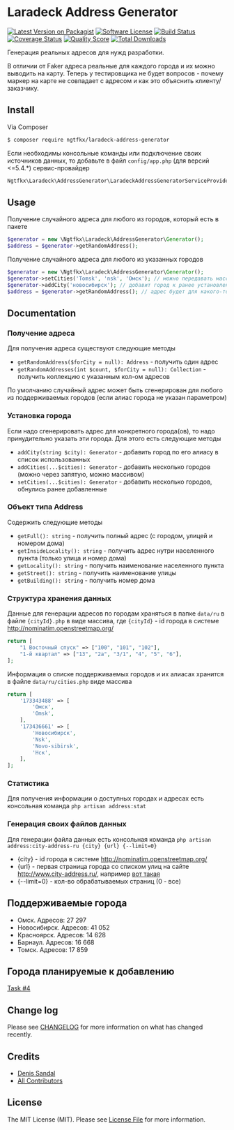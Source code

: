 # Laradeck Address Generator

[![Latest Version on Packagist][ico-version]][link-packagist]
[![Software License][ico-license]](LICENSE.md)
[![Build Status][ico-travis]][link-travis]
[![Coverage Status][ico-scrutinizer]][link-scrutinizer]
[![Quality Score][ico-code-quality]][link-code-quality]
[![Total Downloads][ico-downloads]][link-downloads]

Генерация реальных адресов для нужд разработки. 

В отличии от Faker адреса реальныe для каждого города и их можно выводить на карту. 
Теперь у тестировщика не будет вопросов - почему 
маркер на карте не совпадает с адресом и как это объяснить клиенту/заказчику.

## Install

Via Composer

``` bash
$ composer require ngtfkx/laradeck-address-generator
```

Если необходимы консольные команды или подключение своих источников данных, то добавьте в файл `config/app.php` (для версий <=5.4.*) 
сервис-провайдер

``` php
Ngtfkx\Laradeck\AddressGenerator\LaradeckAddressGeneratorServiceProvider::class,
```

## Usage

Получение случайного адреса для любого из городов, который есть в пакете

``` php
$generator = new \Ngtfkx\Laradeck\AddressGenerator\Generator();
$address = $generator->getRandomAddress();
```

Получение случайного адреса для любого из указанных городов

``` php
$generator = new \Ngtfkx\Laradeck\AddressGenerator\Generator();
$generator->setCities('Tomsk', 'nsk', 'Омск'); // можно передавать массив
$generator->addCity('новосибирск'); // добавит город к ранее установленным
$address = $generator->getRandomAddress(); // адрес будет для какого-то из вышеуказанных 4-х горолдов
```

## Documentation

### Получение адреса

Для получения адреса существуют следующие методы

- `getRandomAddress($forCity = null): Address` - получить один адрес
- `getRandomAddresses(int $count, $forCity = null): Collection` - получить коллекцию с указанным кол-ом адресов

По умолчанию случайный адрес может быть сгенерирован для любого из поддерживаемых городов (если алиас города не указан параметром)

### Установка города

Если надо сгенерировать адрес для конкретного города(ов), то надо принудительно указать эти города. Для этого есть следующие методы

- `addCity(string $city): Generator` - добавить город по его алиасу в список использованных
- `addCities(...$cities): Generator` - добавить несколько городов (можно через запятую, можно массивом)
- `setCities(...$cities): Generator` - добавить несколько городов, обнулись ранее добавленные

### Объект типа Address

Содержить следующие методы

- `getFull(): string` - получить полный адрес (с городом, улицей и номером дома)
- `getInsideLocality(): string` - получить адрес нутри населенного пункта (только улица и номер дома)
- `getLocality(): string` - получить наименование населенного пункта
- `getStreet(): string` - получить наименование улицы
- `getBuilding(): string` - получить номер дома

### Структура хранения данных

Данные для генерации адресов по городам храняться в папке `data/ru` в файле `{cityId}.php` в 
виде массива, где `{cityId}` - id города в системе http://nominatim.openstreetmap.org/

``` php
return [
    "1 Восточный спуск" => ["100", "101", "102"],
    "1-й квартал" => ["13", "2a", "3/1", "4", "5", "6"],
];
```

Информация о списке поддерживаемых городов и их алиасах хранится в файле `data/ru/cities.php`  виде массива

``` php
return [
    '173343488' => [
        'Омск',
        'Omsk',
    ],
    '173436661' => [
        'Новосибирск',
        'Nsk',
        'Novo-sibirsk',
        'Нск',
    ],
];
```

### Статистика

Для получения информации о доступных городах и адресах есть консольная команда
`php artisan address:stat`

### Генерация своих файлов данных

Для генерации файла данных есть консольная команда 
`php artisan address:city-address-ru {city} {url} {--limit=0}`

- {city} - id города в системе http://nominatim.openstreetmap.org/
- {url} - первая страница города со списком улиц на сайте http://www.city-address.ru/, например [вот такая](http://www.city-address.ru/region-70_tomsk/all-street/)
- {--limit=0} - кол-во обрабатываемых страниц (0 - все)

## Поддерживаемые города

- Омск. Адресов: 27 297
- Новосибирск. Адресов: 41 052
- Красноярск. Адресов: 14 628
- Барнаул. Адресов: 16 668
- Томск. Адресов: 17 859

## Города планируемые к добавлению

[Task #4](https://github.com/ngtfkx/laradeck-address-generator/issues/4)

## Change log

Please see [CHANGELOG](CHANGELOG.md) for more information on what has changed recently.

## Credits

- [Denis Sandal][link-author]
- [All Contributors][link-contributors]

## License

The MIT License (MIT). Please see [License File](LICENSE.md) for more information.

[ico-version]: https://img.shields.io/packagist/v/ngtfkx/laradeck-address-generator.svg?style=flat-square
[ico-license]: https://img.shields.io/badge/license-MIT-brightgreen.svg?style=flat-square
[ico-travis]: https://scrutinizer-ci.com/g/ngtfkx/laradeck-address-generator/badges/build.png?b=master
[ico-scrutinizer]: https://img.shields.io/scrutinizer/coverage/g/ngtfkx/laradeck-address-generator.svg?style=flat-square
[ico-code-quality]: https://img.shields.io/scrutinizer/g/ngtfkx/laradeck-address-generator.svg?style=flat-square
[ico-downloads]: https://img.shields.io/packagist/dt/ngtfkx/laradeck-address-generator.svg?style=flat-square

[link-packagist]: https://packagist.org/packages/ngtfkx/laradeck-address-generator
[link-travis]: https://scrutinizer-ci.com/g/ngtfkx/laradeck-address-generator
[link-scrutinizer]: https://scrutinizer-ci.com/g/ngtfkx/laradeck-address-generator/code-structure
[link-code-quality]: https://scrutinizer-ci.com/g/ngtfkx/laradeck-address-generator
[link-downloads]: https://packagist.org/packages/ngtfkx/laradeck-address-generator
[link-author]: https://github.com/ngtfkx
[link-contributors]: ../../contributors
